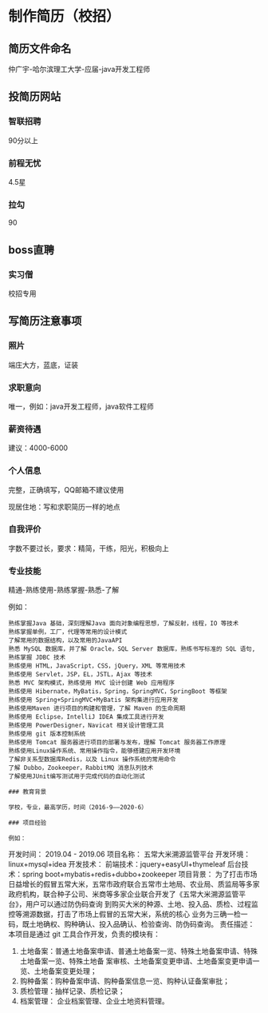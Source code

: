 # 制作简历（校招）

## 简历文件命名

仲广宇-哈尔滨理工大学-应届-java开发工程师

## 投简历网站

### 智联招聘

90分以上

### 前程无忧

4.5星

### 拉勾

90

## boss直聘

### 实习僧

校招专用

## 写简历注意事项

### 照片

端庄大方，蓝底，证装

### 求职意向

唯一，例如：java开发工程师，java软件工程师

### 薪资待遇

建议：4000-6000

### 个人信息

完整，正确填写，QQ邮箱不建议使用

现居住地：写和求职简历一样的地点

### 自我评价

字数不要过长，要求：精简，干练，阳光，积极向上

### 专业技能

精通-熟练使用-熟练掌握-熟悉-了解

例如：

    熟练掌握Java 基础，深刻理解Java 面向对象编程思想，了解反射，线程，IO 等技术
    熟练掌握单例，工厂，代理等常用的设计模式
    了解常用的数据结构，以及常用的JavaAPI
    熟悉 MySQL 数据库，并了解 Oracle，SQL Server 数据库，熟练书写标准的 SQL 语句,熟练掌握 JDBC 技术
    熟练使用 HTML，JavaScript，CSS，jQuery，XML 等常用技术
    熟练使用 Servlet，JSP，EL，JSTL，Ajax 等技术
    熟悉 MVC 架构模式，熟练使用 MVC 设计创建 Web 应用程序
    熟练使用 Hibernate，MyBatis，Spring，SpringMVC，SpringBoot 等框架
    熟练使用 Spring+SpringMVC+MyBatis 架构集进行应用开发
    熟练使用Maven 进行项目的构建和管理，了解 Maven 的生命周期
    熟练使用 Eclipse，IntelliJ IDEA 集成工具进行开发
    熟练使用 PowerDesigner，Navicat 相关设计管理工具
    熟练使用 git 版本控制系统
    熟练使用 Tomcat 服务器进行项目的部署与发布，理解 Tomcat 服务器工作原理
    熟练使用Linux操作系统、常用操作指令，能够搭建应用开发环境
    了解非关系型数据库Redis，以及 Linux 操作系统的常用命令
    了解 Dubbo，Zookeeper，RabbitMQ 消息队列技术
    了解使用JUnit编写测试用于完成代码的自动化测试
  ~~~
### 教育背景

学校，专业，最高学历，时间（2016-9——2020-6）

### 项目经验

例如：

  ~~~
开发时间： 2019.04 - 2019.06
项目名称： 五常大米溯源监管平台
开发环境： linux+mysql+idea
开发技术： 前端技术：jquery+easyUI+thymeleaf
后台技术：spring boot+mybatis+redis+dubbo+zookeeper
项目背景： 为了打击市场日益增长的假冒五常大米，五常市政府联合五常市土地局、农业局、质监局等多家
政府机构，联合种子公司、米商等多家企业联合开发了《五常大米溯源监管平台》，用户可以通过防伪码查询
到购买大米的种源、土地、投入品、质检、过程监控等溯源数据，打击了市场上假冒的五常大米，系统的核心
业务为三确一检一码，既土地确权、购种确认、投入品确认、检验查询、防伪码查询。
责任描述： 本项目是通过 git 工具合作开发，负责的模块有：
1. 土地备案：普通土地备案申请、普通土地备案一览、特殊土地备案申请、特殊土地备案一览、特殊土地备
   案审核、土地备案变更申请、土地备案变更申请一览、土地备案变更处理；
2. 购种备案：购种备案申请、购种备案信息一览、购种认证备案审批；
3. 质检管理：抽样记录、质检记录；
4. 档案管理： 企业档案管理、企业土地资料管理。
~~~

~~~